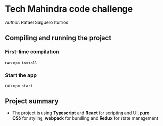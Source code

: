 # Tech Mahindra code challenge

*Author:* Rafael Salguero Iturrios

## Compiling and running the project

### First-time compilation
run `npm install`

### Start the app
run `npm start`


## Project summary 
- The project is using **Typescript** and **React** for scripting and UI, **pure CSS** for styling, **webpack** for bundling and **Redux** for state management

